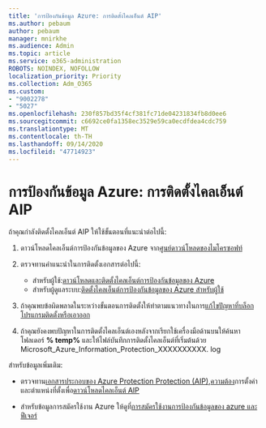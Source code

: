 ```yaml
---
title: 'การป้องกันข้อมูล Azure: การติดตั้งไคลเอ็นต์ AIP'
ms.author: pebaum
author: pebaum
manager: mnirkhe
ms.audience: Admin
ms.topic: article
ms.service: o365-administration
ROBOTS: NOINDEX, NOFOLLOW
localization_priority: Priority
ms.collection: Adm_O365
ms.custom:
- "9002278"
- "5027"
ms.openlocfilehash: 230f857bd35f4cf381fc71de04231834fb8d0ee6
ms.sourcegitcommit: c6692ce0fa1358ec3529e59ca0ecdfdea4cdc759
ms.translationtype: MT
ms.contentlocale: th-TH
ms.lasthandoff: 09/14/2020
ms.locfileid: "47714923"
---
```

# <a name="azure-information-protection-aip-client-installation"></a>การป้องกันข้อมูล Azure: การติดตั้งไคลเอ็นต์ AIP

ถ้าคุณกำลังติดตั้งไคลเอ็นต์ AIP ให้ใช้ขั้นตอนที่แนะนำต่อไปนี้:

1. ดาวน์โหลดไคลเอ็นต์การป้องกันข้อมูลของ Azure จาก[ศูนย์ดาวน์โหลดของไมโครซอฟท์](https://www.microsoft.com/download/details.aspx?id=53018)

2. ตรวจทานคำแนะนำในการติดตั้งเอกสารต่อไปนี้:

    - สำหรับผู้ใช้:[ดาวน์โหลดและติดตั้งไคลเอ็นต์การป้องกันข้อมูลของ Azure](https://docs.microsoft.com/azure/information-protection/rms-client/install-client-app)
    - สำหรับผู้ดูแลระบบ:[ติดตั้งไคลเอ็นต์การป้องกันข้อมูลของ Azure สำหรับผู้ใช้](https://docs.microsoft.com/azure/information-protection/rms-client/client-admin-guide-install)

3. ถ้าคุณพบข้อผิดพลาดในระหว่างขั้นตอนการติดตั้งให้ทำตามแนวทางในการ[แก้ไขปัญหาที่บล็อกโปรแกรมติดตั้งหรือเอาออก](https://support.microsoft.com/help/17588/windows-fix-problems-that-block-programs-being-installed-or-removed)

4. ถ้าคุณยังคงพบปัญหาในการติดตั้งไคลเอ็นต์เองหลังจากเรียกใช้เครื่องมือด้านบนให้ค้นหาโฟลเดอร์ **% temp%** และให้ไฟล์บันทึกการติดตั้งไคลเอ็นต์ที่เริ่มต้นด้วย Microsoft_Azure_Information_Protection_XXXXXXXXXX. log

สำหรับข้อมูลเพิ่มเติม:

- ตรวจทาน[เอกสารประกอบของ Azure Protection Protection (AIP)](https://docs.microsoft.com/azure/information-protection/what-is-information-protection),[ความต้อง](https://docs.microsoft.com/azure/information-protection/get-started/requirements)การตั้งค่าและตำแหน่งที่ตั้งเพื่อ[ดาวน์โหลดไคลเอ็นต์ AIP](https://www.microsoft.com/download/details.aspx?id=53018)

- สำหรับข้อมูลการสมัครใช้งาน Azure ให้ดูที่[การสมัครใช้งานการป้องกันข้อมูลของ azure และฟีเจอร์](https://azure.microsoft.com/pricing/details/information-protection)
